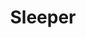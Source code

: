 ---
title: "Sleeper"
summary: "English Britpop band active 1993–1998. Reformed in 2017. Originally known as Surrender Dorothy before changing their name to Sleeper."
image: "sleeper.jpg"
apple_music_artist_url: "https://music.apple.com/gb/artist/sleeper/1251660"
wikipedia_url: "none"
---